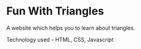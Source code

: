 <h1>Fun With Triangles</h1>
A website which helps you to learn about triangles.

Technology used - HTML, CSS, Javascript
